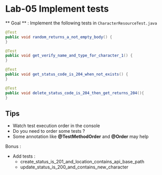# Lab-05 Implement tests

** Goal ** : Implement the following tests in ```CharacterResourceTest.java```

```java
@Test
public void random_returns_a_not_empty_body() {
}

@Test
public void get_verify_name_and_type_for_character_1() {
}

@Test
public void get_status_code_is_204_when_not_exists() {
}

@Test
public void delete_status_code_is_204_then_get_returns_204(){
}
```

## Tips

- Watch test execution order in the console
- Do you need to order some tests ? 
- Some annotation like **@TestMethodOrder** and **@Order** may help

Bonus :
- Add tests :
  - create_status_is_201_and_location_contains_api_base_path
  - update_status_is_200_and_contains_new_character
